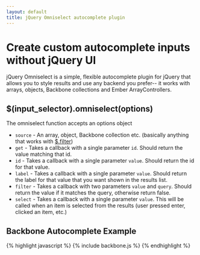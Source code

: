 ```yaml
---
layout: default
title: jQuery Omniselect autocomplete plugin
---
```


# Create custom autocomplete inputs without jQuery UI

jQuery Omniselect is a simple, flexible autocomplete plugin for jQuery that allows you to style results and use any backend you prefer-- it works with arrays, objects, Backbone collections and Ember ArrayControllers.

## $(input_selector).omniselect(options)
The omniselect function accepts an options object

* `source` - An array, object, Backbone collection etc. (basically anything that works with <a href="http://api.jquery.com/filter/">$.filter</a>)
* `get` - Takes a callback with a single parameter `id`. Should return the value matching that id.
* `id` - Takes a callback with a single parameter `value`. Should return the id for that value.
* `label` - Takes a callback with a single parameter `value`. Should return the label for that value that you want shown in the results list.
* `filter` - Takes a callback with two parameters `value` and `query`. Should return the value if it matches the query, otherwise return false.
* `select` - Takes a callback with a single parameter `value`. This will be called when an item is selected from the results (user pressed enter, clicked an item, etc.)

## Backbone Autocomplete Example

{% highlight javascript %}
{% include backbone.js %}
{% endhighlight %}
